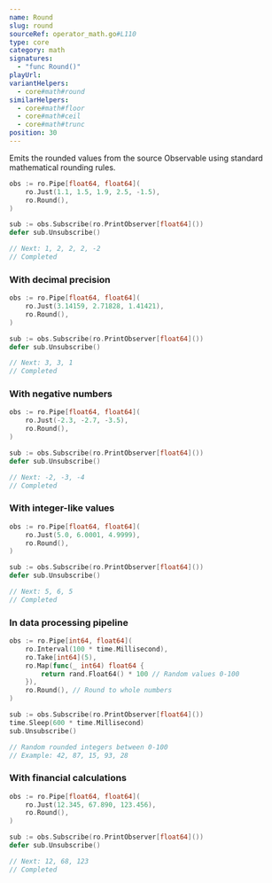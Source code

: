 ```yaml
---
name: Round
slug: round
sourceRef: operator_math.go#L110
type: core
category: math
signatures:
  - "func Round()"
playUrl:
variantHelpers:
  - core#math#round
similarHelpers:
  - core#math#floor
  - core#math#ceil
  - core#math#trunc
position: 30
---
```


Emits the rounded values from the source Observable using standard mathematical rounding rules.

```go
obs := ro.Pipe[float64, float64](
    ro.Just(1.1, 1.5, 1.9, 2.5, -1.5),
    ro.Round(),
)

sub := obs.Subscribe(ro.PrintObserver[float64]())
defer sub.Unsubscribe()

// Next: 1, 2, 2, 2, -2
// Completed
```

### With decimal precision

```go
obs := ro.Pipe[float64, float64](
    ro.Just(3.14159, 2.71828, 1.41421),
    ro.Round(),
)

sub := obs.Subscribe(ro.PrintObserver[float64]())
defer sub.Unsubscribe()

// Next: 3, 3, 1
// Completed
```

### With negative numbers

```go
obs := ro.Pipe[float64, float64](
    ro.Just(-2.3, -2.7, -3.5),
    ro.Round(),
)

sub := obs.Subscribe(ro.PrintObserver[float64]())
defer sub.Unsubscribe()

// Next: -2, -3, -4
// Completed
```

### With integer-like values

```go
obs := ro.Pipe[float64, float64](
    ro.Just(5.0, 6.0001, 4.9999),
    ro.Round(),
)

sub := obs.Subscribe(ro.PrintObserver[float64]())
defer sub.Unsubscribe()

// Next: 5, 6, 5
// Completed
```

### In data processing pipeline

```go
obs := ro.Pipe[int64, float64](
    ro.Interval(100 * time.Millisecond),
    ro.Take[int64](5),
    ro.Map(func(_ int64) float64 {
        return rand.Float64() * 100 // Random values 0-100
    }),
    ro.Round(), // Round to whole numbers
)

sub := obs.Subscribe(ro.PrintObserver[float64]())
time.Sleep(600 * time.Millisecond)
sub.Unsubscribe()

// Random rounded integers between 0-100
// Example: 42, 87, 15, 93, 28
```

### With financial calculations

```go
obs := ro.Pipe[float64, float64](
    ro.Just(12.345, 67.890, 123.456),
    ro.Round(),
)

sub := obs.Subscribe(ro.PrintObserver[float64]())
defer sub.Unsubscribe()

// Next: 12, 68, 123
// Completed
```